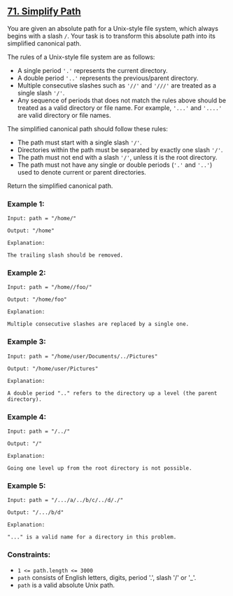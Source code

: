 ## [71. Simplify Path](https://leetcode.com/problems/simplify-path/)

You are given an absolute path for a Unix-style file system, which always begins with a slash `/`. Your task is to transform this absolute path into its simplified canonical path.

The rules of a Unix-style file system are as follows:

- A single period `'.'` represents the current directory.
- A double period `'..'` represents the previous/parent directory.
- Multiple consecutive slashes such as `'//'` and `'///'` are treated as a single slash `'/'`.
- Any sequence of periods that does not match the rules above should be treated as a valid directory or file name. For example, `'...'` and `'....'` are valid directory or file names.

The simplified canonical path should follow these rules:

- The path must start with a single slash `'/'`.
- Directories within the path must be separated by exactly one slash `'/'`.
- The path must not end with a slash `'/'`, unless it is the root directory.
- The path must not have any single or double periods (`'.'` and `'..'`) used to denote current or parent directories.

Return the simplified canonical path.

### Example 1:

```
Input: path = "/home/"

Output: "/home"

Explanation:

The trailing slash should be removed.
```

### Example 2:

```
Input: path = "/home//foo/"

Output: "/home/foo"

Explanation:

Multiple consecutive slashes are replaced by a single one.
```

### Example 3:

```
Input: path = "/home/user/Documents/../Pictures"

Output: "/home/user/Pictures"

Explanation:

A double period ".." refers to the directory up a level (the parent directory).
```

### Example 4:

```
Input: path = "/../"

Output: "/"

Explanation:

Going one level up from the root directory is not possible.
```

### Example 5:

```
Input: path = "/.../a/../b/c/../d/./"

Output: "/.../b/d"

Explanation:

"..." is a valid name for a directory in this problem.
```

### Constraints:

- `1 <= path.length <= 3000`
- `path` consists of English letters, digits, period '.', slash '/' or '_'.
- `path` is a valid absolute Unix path.
